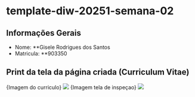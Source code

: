 # template-diw-20251-semana-02

## Informações Gerais
- Nome: **Gisele Rodrigues dos Santos
- Matricula: **903350

## Print da tela da página criada (Curriculum Vitae)

{Imagem do curriculo}
<img src=paginacurriculocerta.png>
{Imagem tela de inspeçao}
<img src=telainspeçao.png>
